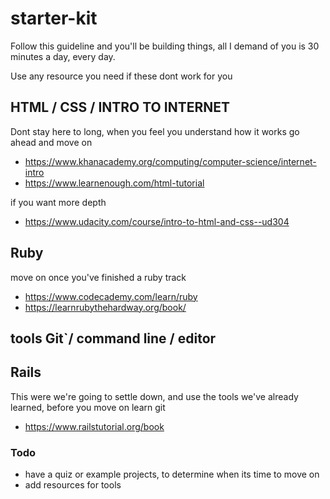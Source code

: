 # starter-kit 
Follow this guideline and you'll be building things,
all I demand of you is 30 minutes a day, every day.

Use any resource you need if these dont work for you

## HTML / CSS / INTRO TO INTERNET
Dont stay here to long, when you feel you understand how it works
go ahead and move on 

* https://www.khanacademy.org/computing/computer-science/internet-intro
* https://www.learnenough.com/html-tutorial

if you want more depth
* https://www.udacity.com/course/intro-to-html-and-css--ud304

## Ruby
move on once you've finished a ruby track

* https://www.codecademy.com/learn/ruby
* https://learnrubythehardway.org/book/

## tools Git`/ command line / editor


## Rails
This were we're going to settle down, and use the tools we've already learned,
before you move on learn git

* https://www.railstutorial.org/book


### Todo

* have a quiz or example projects, to determine when its time to move on
* add resources for tools
